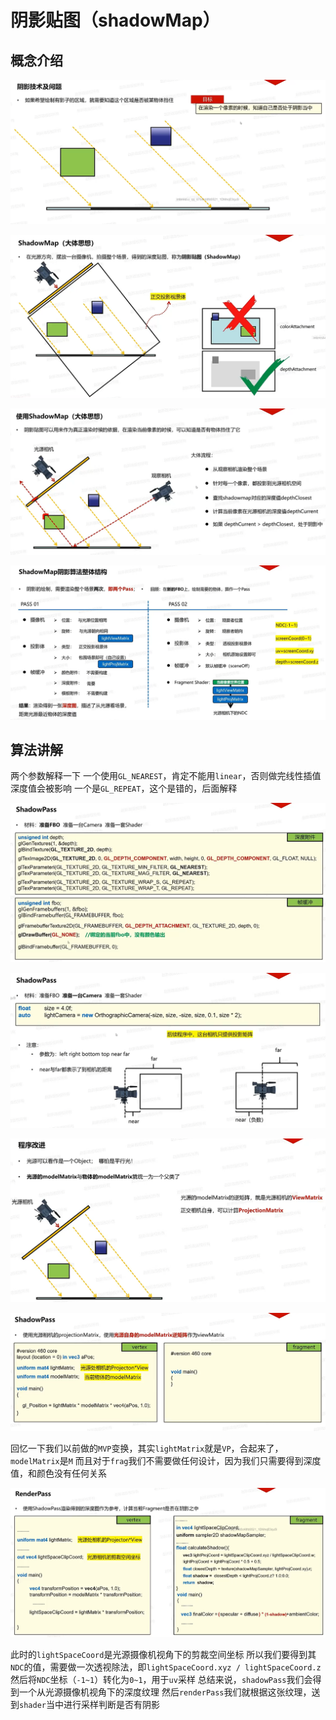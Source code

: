 # 阴影贴图（shadowMap）

## 概念介绍

![输入图片说明](/imgs/2025-02-24/Xystxk4pUs9EQxPo.png)

![输入图片说明](/imgs/2025-02-24/O5n74KyI0Xkk1SeU.png)

![输入图片说明](/imgs/2025-02-24/jClWSRHKAWXtbttH.png)

![输入图片说明](/imgs/2025-02-24/xkyqTo0dECcTTJ8m.png)

## 算法讲解
两个参数解释一下
一个使用`GL_NEAREST`，肯定不能用`linear`，否则做完线性插值深度值会被影响
一个是`GL_REPEAT`，这个是错的，后面解释 

![输入图片说明](/imgs/2025-02-24/NVmog7RYzyRRYTcS.png)

![输入图片说明](/imgs/2025-02-24/71JQFf6EZoalHGl6.png)

![输入图片说明](/imgs/2025-02-25/2tL6k9gy8fm1nN5F.png)

![输入图片说明](/imgs/2025-02-25/JnYMglXpd2wsmKfS.png)

回忆一下我们以前做的`MVP`变换，其实`lightMatrix`就是`VP`，合起来了，`modelMatrix`是`M`
而且对于`frag`我们不需要做任何设计，因为我们只需要得到深度值，和颜色没有任何关系

![输入图片说明](/imgs/2025-02-25/WCKxnJAEK1RJaMKa.png)

此时的`lightSpaceCoord`是光源摄像机视角下的剪裁空间坐标
所以我们要得到其`NDC`的值，需要做一次透视除法，即`lightSpaceCoord.xyz / lightSpaceCoord.z`
然后将`NDC`坐标（`-1~1`）转化为`0~1`，用于`uv`采样
总结来说，`shadowPass`我们会得到一个从光源摄像机视角下的深度纹理
然后`renderPass`我们就根据这张纹理，送到`shader`当中进行采样判断是否有阴影
<!--stackedit_data:
eyJoaXN0b3J5IjpbLTIwNzM5NDk3NTksLTQ5Mjc4NjIxLDE2MT
Y1NTY5NzIsLTEwNzc2NDgzNTAsMzI4ODUyNTQ1LC0xNDA5NDU5
MCwtMzczMzg5NTg2LC02Mzk4NzQyMTIsLTE3Mjg0ODk1NTYsLT
EyNDkwMTM2NTQsLTg2OTcyNDAwOV19
-->